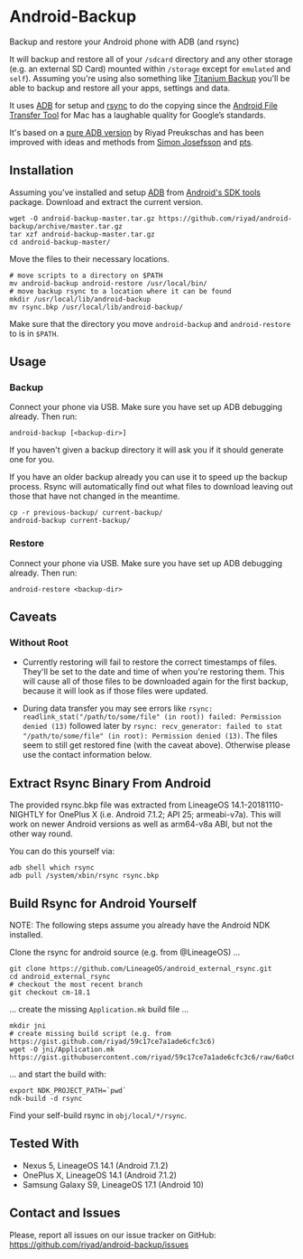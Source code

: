Android-Backup
==============

Backup and restore your Android phone with ADB (and rsync)

It will backup and restore all of your `/sdcard` directory and any other storage (e.g. an external SD Card) mounted within `/storage` except for `emulated` and `self`).
Assuming you're using also something like [Titanium Backup](https://play.google.com/store/apps/details?id=com.keramidas.TitaniumBackup) you'll be able to backup and restore all your apps, settings and data.

It uses [ADB](https://developer.android.com/tools/help/adb.html) for setup and [rsync](https://en.wikipedia.org/wiki/Rsync) to do the copying since the [Android File Transfer Tool](https://www.android.com/filetransfer/) for Mac has a laughable quality for Google’s standards.

It's based on a [pure ADB version](https://github.com/riyad/android-backup/releases/tag/adb-pull-push-only) by Riyad Preukschas and has been improved with ideas and methods from [Simon Josefsson](https://blog.josefsson.org/2015/11/28/automatic-android-replicant-backup-over-usb-using-rsync/) and [pts](http://ptspts.blogspot.de/2015/03/how-to-use-rsync-over-adb-on-android.html).

## Installation

Assuming you've installed and setup [ADB](https://developer.android.com/tools/help/adb.html) from [Android's SDK tools](https://developer.android.com/sdk/index.html) package.
Download and extract the current version.

```shell
wget -O android-backup-master.tar.gz https://github.com/riyad/android-backup/archive/master.tar.gz
tar xzf android-backup-master.tar.gz
cd android-backup-master/
```

Move the files to their necessary locations.

```shell
# move scripts to a directory on $PATH
mv android-backup android-restore /usr/local/bin/
# move backup rsync to a location where it can be found
mkdir /usr/local/lib/android-backup
mv rsync.bkp /usr/local/lib/android-backup/
```

Make sure that the directory you move `android-backup` and `android-restore` to is in `$PATH`.

## Usage

### Backup

Connect your phone via USB.
Make sure you have set up ADB debugging already.
Then run:

```shell
android-backup [<backup-dir>]
```

If you haven't given a backup directory it will ask you if it should generate one for you.

If you have an older backup already you can use it to speed up the backup process. Rsync will automatically find out what files to download leaving out those that have not changed in the meantime.

```shell
cp -r previous-backup/ current-backup/
android-backup current-backup/
```

### Restore

Connect your phone via USB.
Make sure you have set up ADB debugging already.
Then run:

```shell
android-restore <backup-dir>
```

## Caveats

### Without Root

* Currently restoring will fail to restore the correct timestamps of files.
  They'll be set to the date and time of when you're restoring them.
  This will cause all of those files to be downloaded again for the first backup, because it will look as if those files were updated.

* During data transfer you may see errors like `rsync: readlink_stat("/path/to/some/file" (in root)) failed: Permission denied (13)` followed later by `rsync: recv_generator: failed to stat "/path/to/some/file" (in root): Permission denied (13)`.
  The files seem to still get restored fine (with the caveat above).
  Otherwise please use the contact information below.

## Extract Rsync Binary From Android

The provided rsync.bkp file was extracted from LineageOS 14.1-20181110-NIGHTLY for OnePlus X (i.e. Android 7.1.2; API 25; armeabi-v7a). This will work on newer Android versions as well as arm64-v8a ABI, but not the other way round.

You can do this yourself via:

```shell
adb shell which rsync
adb pull /system/xbin/rsync rsync.bkp
```

## Build Rsync for Android Yourself

NOTE: The following steps assume you already have the Android NDK installed.

Clone the rsync for android source (e.g. from @LineageOS) ...

```shell
git clone https://github.com/LineageOS/android_external_rsync.git
cd android_external_rsync
# checkout the most recent branch
git checkout cm-18.1
```

... create the missing `Application.mk` build file ...

```
mkdir jni
# create missing build script (e.g. from https://gist.github.com/riyad/59c17ce7a1ade6cfc3c6)
wget -O jni/Application.mk https://gist.githubusercontent.com/riyad/59c17ce7a1ade6cfc3c6/raw/6a0c6aa9c8a4273ad304085f4e568ceedfbe0b48/Application.mk
```

... and start the build with:

```shell
export NDK_PROJECT_PATH=`pwd`
ndk-build -d rsync
```

Find your self-build rsync in `obj/local/*/rsync`.

## Tested With

* Nexus 5, LineageOS 14.1 (Android 7.1.2)
* OnePlus X, LineageOS 14.1 (Android 7.1.2)
* Samsung Galaxy S9, LineageOS 17.1 (Android 10)

## Contact and Issues

Please, report all issues on our issue tracker on GitHub: https://github.com/riyad/android-backup/issues
